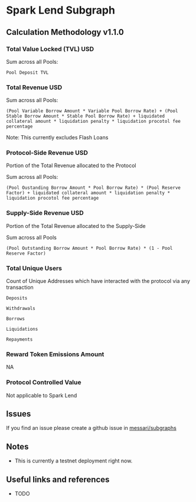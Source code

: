 # Spark Lend Subgraph

## Calculation Methodology v1.1.0

### Total Value Locked (TVL) USD

Sum across all Pools:

`Pool Deposit TVL`

### Total Revenue USD

Sum across all Pools:

`(Pool Variable Borrow Amount * Variable Pool Borrow Rate) + (Pool Stable Borrow Amount * Stable Pool Borrow Rate) + liquidated collateral amount * liquidation penalty * liquidation procotol fee percentage`

Note: This currently excludes Flash Loans

### Protocol-Side Revenue USD

Portion of the Total Revenue allocated to the Protocol

Sum across all Pools:

`(Pool Oustanding Borrow Amount * Pool Borrow Rate) * (Pool Reserve Factor) + liquidated collateral amount * liquidation penalty * liquidation procotol fee percentage`

### Supply-Side Revenue USD

Portion of the Total Revenue allocated to the Supply-Side

Sum across all Pools

`(Pool Outstanding Borrow Amount * Pool Borrow Rate) * (1 - Pool Reserve Factor)`

### Total Unique Users

Count of Unique Addresses which have interacted with the protocol via any transaction

`Deposits`

`Withdrawals`

`Borrows`

`Liquidations`

`Repayments`

### Reward Token Emissions Amount

NA

### Protocol Controlled Value

Not applicable to Spark Lend

## Issues

If you find an issue please create a github issue in [messari/subgraphs](https://github.com/messari/subgraphs)

## Notes

- This is currently a testnet deployment right now.

## Useful links and references

- TODO
